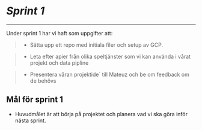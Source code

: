 


# ***Sprint 1***

_ _ _ _ _ _ _ _ _ _

Under sprint 1 har vi haft som uppgifter att:

> - Sätta upp ett repo med initiala filer och setup av GCP.

> - Leta efter apier från olika speltjänster som vi kan använda i vårat projekt och data pipline

> - Presentera våran projektide´ till Mateuz och be om feedback om de behövs

##  **Mål** för sprint 1

* Huvudmålet är att börja på projektet och planera vad vi ska göra inför nästa sprint.